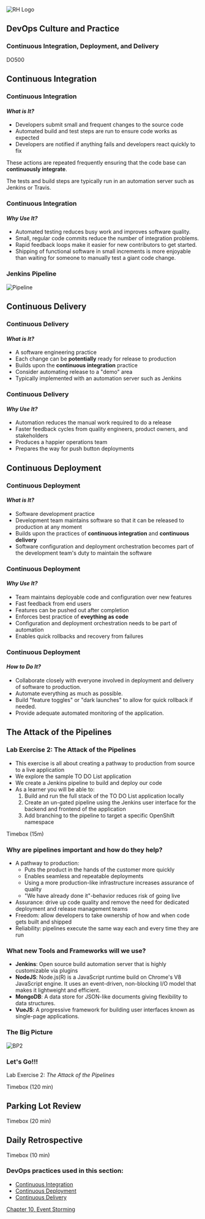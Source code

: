 <!-- .slide: data-background-image="images/cloudbackground.png" -->
![RH Logo](css/images/RHLogo3.png) <!-- {_class="title-logo"} -->
## DevOps Culture and Practice <!-- {_class="course-title"} -->
### Continuous Integration, Deployment, and Delivery <!-- {_class="title-color"} -->
DO500 <!-- {_class="title-color"} -->



<!-- .slide: id="continuous-integration" -->
## Continuous Integration


### Continuous Integration
#### _What is It?_
* Developers submit small and frequent changes to the source code
* Automated build and test steps are run to ensure code works as expected
* Developers are notified if anything fails and developers react quickly to fix

These actions are repeated frequently ensuring that the code base can **continuously integrate**.

The tests and build steps are typically run in an automation server such as Jenkins or Travis.


### Continuous Integration
#### _Why Use It?_
* Automated testing reduces busy work and improves software quality.
* Small, regular code commits reduce the number of integration problems.
* Rapid feedback loops make it easier for new contributors to get started.
* Shipping of functional software in small increments is more enjoyable than
waiting for someone to manually test a giant code change.


### Jenkins Pipeline
![Pipeline](images/cicd/pipeline.png)



<!-- .slide: id="continuous-delivery"-->
## Continuous Delivery


### Continuous Delivery
#### _What is It?_
* A software engineering practice
* Each change can be **potentially** ready for release to production
* Builds upon the **continuous integration** practice
* Consider automating release to a "demo" area
* Typically implemented with an automation server such as Jenkins


### Continuous Delivery
#### _Why Use It?_
* Automation reduces the manual work required to do a release
* Faster feedback cycles from quality engineers, product owners, and stakeholders
* Produces a happier operations team
* Prepares the way for push button deployments



<!--.slide: id="continuous-deploymen" -->
## Continuous Deployment


### Continuous Deployment
#### _What is It?_
* Software development practice
* Development team maintains software so that it can be released to production at any moment
* Builds upon the practices of **continuous integration** and **continuous delivery**
* Software configuration and deployment orchestration becomes part of the
development team's duty to maintain the software


### Continuous Deployment
#### _Why Use It?_
* Team maintains deployable code and configuration over new features
* Fast feedback from end users
* Features can be pushed out after completion
* Enforces best practice of **eveything as code**
* Configuration and deployment orchestration needs to be part of automation
* Enables quick rollbacks and recovery from failures


### Continuous Deployment
#### _How to Do It?_
* Collaborate closely with everyone involved in deployment and delivery of software
to production.
* Automate everything as much as possible.
* Build "feature toggles" or "dark launches" to allow for quick rollback if needed.
* Provide adequate automated monitoring of the application.



<!-- .slide: id="attack-pipelines"-->
## The Attack of the Pipelines


### Lab Exercise 2: The Attack of the Pipelines
* This exercise is all about creating a pathway to production from source
to a live application
* We explore the sample TO DO List application
* We create a Jenkins pipeline to build and deploy our code
* As a learner you will be able to:
  1. Build and run the full stack of the TO DO List application locally
  2. Create an un-gated pipeline using the Jenkins user interface for
  the backend and frontend of the application
  3. Add branching to the pipeline to target a specific OpenShift namespace

Timebox (15m) <!-- {_class="small"} -->


### Why are pipelines important and how do they help?
* A pathway to production:
  * Puts the product in the hands of the customer more quickly
  * Enables seamless and repeatable deployments
  * Using a more production-like infrastructure increases assurance of quality
  * "We have already done it"-behavior reduces risk of going live
* Assurance: drive up code quality and remove the need for dedicated deployment
and release management teams
* Freedom: allow developers to take ownership of how and when code gets built and shipped
* Reliability: pipelines execute the same way each and every time they are run


### What new Tools and Frameworks will we use?
* **Jenkins**: Open source build automation server that is highly customizable
via plugins
* **NodeJS**: Node.js(R) is a JavaScript runtime build on Chrome's V8 JavaScript
engine. It uses an event-driven, non-blocking I/O model that makes it lightweight and efficient.
* **MongoDB**: A data store for JSON-like documents giving flexibility to data structures.
* **VueJS**: A progressive framework for building user interfaces known as single-page
applications.


### The Big Picture
![BP2](images/cicd/bp-2-attack-pipelines.jpg)


### Let's Go!!!
Lab Exercise 2: _The Attack of the Pipelines_

Timebox (120 min) <!-- {_class="small"} -->



## Parking Lot Review
Timebox (20 min) <!-- {_class="small"} -->



## Daily Retrospective
Timebox (10 min) <!-- {_class="small"} -->



<!-- .slide: data-background-image="images/chef-background.png", class="white-style" -->
### DevOps practices used in this section:
- [Continuous Integration](https://openpracticelibrary.com/practice/continuous-integration)
- [Continuous Deployment](https://openpracticelibrary.com/practice/continuous-deployment)
- [Continuous Delivery](https://openpracticelibrary.com/practice/continuous-delivery)



<!-- .slide: data-background-image="css/images/RH_Chapter_Title_Background2.png", class="white-style" -->
[Chapter 10, Event Storming](chapter10.html)
